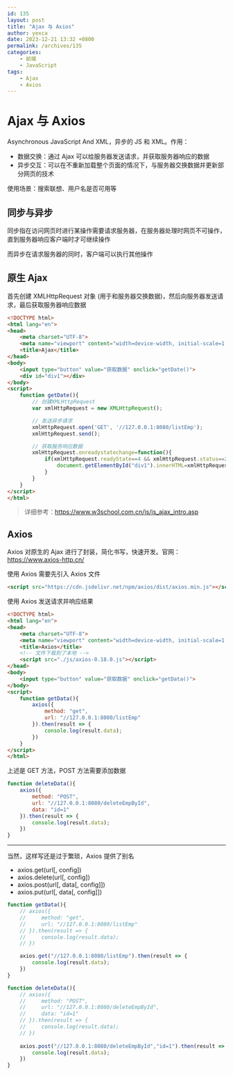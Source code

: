 ```yaml
---
id: 135
layout: post
title: "Ajax 与 Axios"
author: yexca
date: 2023-12-21 13:32 +0800
permalink: /archives/135
categories:
    - 前端
    - JavaScript
tags:
    - Ajax
    - Axios
---
```


# Ajax 与 Axios

Asynchronous JavaScript And XML，异步的 JS 和 XML。作用：

* 数据交换：通过 Ajax 可以给服务器发送请求，并获取服务器响应的数据
* 异步交互：可以在不重新加载整个页面的情况下，与服务器交换数据并更新部分网页的技术

使用场景：搜索联想、用户名是否可用等

## 同步与异步

同步指在访问网页时进行某操作需要请求服务器，在服务器处理时网页不可操作，直到服务器响应客户端时才可继续操作

而异步在请求服务器的同时，客户端可以执行其他操作

## 原生 Ajax

首先创建 XMLHttpRequest 对象 (用于和服务器交换数据)，然后向服务器发送请求，最后获取服务器响应数据

```html
<!DOCTYPE html>
<html lang="en">
<head>
    <meta charset="UTF-8">
    <meta name="viewport" content="width=device-width, initial-scale=1.0">
    <title>Ajax</title>
</head>
<body>
    <input type="button" value="获取数据" onclick="getDate()">
    <div id="div1"></div>
</body>
<script>
    function getDate(){
        // 创建XMLHttpRequest
        var xmlHttpRequest = new XMLHttpRequest();

        // 发送异步请求
        xmlHttpRequest.open('GET', '//127.0.0.1:8080/listEmp');
        xmlHttpRequest.send();

        // 获取服务响应数据
        xmlHttpRequest.onreadystatechange=function(){
            if(xmlHttpRequest.readyState==4 && xmlHttpRequest.status==200){
                document.getElementById("div1").innerHTML=xmlHttpRequest.responseText;
            }
        }
    }
</script>
</html>
```

> 详细参考：<https://www.w3school.com.cn/js/js_ajax_intro.asp>

## Axios

Axios 对原生的 Ajax 进行了封装，简化书写，快速开发。官网：<https://www.axios-http.cn/>

使用 Axios 需要先引入 Axios 文件

```html
<script src="https://cdn.jsdelivr.net/npm/axios/dist/axios.min.js"></script>
```

使用 Axios 发送请求并响应结果

```html
<!DOCTYPE html>
<html lang="en">
<head>
    <meta charset="UTF-8">
    <meta name="viewport" content="width=device-width, initial-scale=1.0">
    <title>Axios</title>
    <!-- 文件下载到了本地 -->
    <script src="./js/axios-0.18.0.js"></script>
</head>
<body>
    <input type="button" value="获取数据" onclick="getData()">
</body>
<script>
    function getData(){
        axios({
            method: "get",
            url: "//127.0.0.1:8080/listEmp"
        }).then(result => {
            console.log(result.data);
        })
    }
</script>
</html>
```

上述是 GET 方法，POST 方法需要添加数据

```javascript
function deleteData(){
    axios({
        method: "POST",
        url: "//127.0.0.1:8080/deleteEmpById",
        data: "id=1"
    }).then(result => {
        console.log(result.data);
    })
}
```

---

当然，这样写还是过于繁琐，Axios 提供了别名

* axios.get(url[, config])
* axios.delete(url[, config])
* axios.post(url[, data[, config]])
* axios.put(url[, data[, config]])

```javascript
function getData(){
    // axios({
    //     method: "get",
    //     url: "//127.0.0.1:8080/listEmp"
    // }).then(result => {
    //     console.log(result.data);
    // })

    axios.get("//127.0.0.1:8080/listEmp").then(result => {
        console.log(result.data);
    })
}

function deleteData(){
    // axios({
    //     method: "POST",
    //     url: "//127.0.0.1:8080/deleteEmpById",
    //     data: "id=1"
    // }).then(result => {
    //     console.log(result.data);
    // })
    
    axios.post("//127.0.0.1:8080/deleteEmpById","id=1").then(result => {
        console.log(result.data);
    })
}
```

